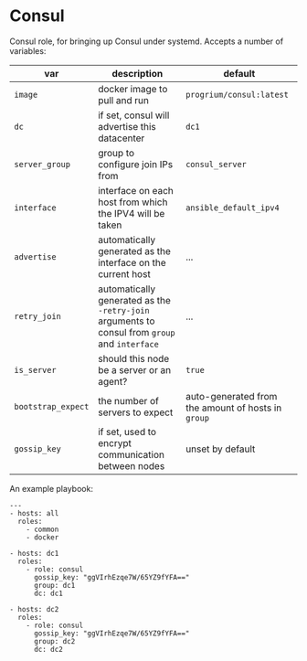 # Consul

Consul role, for bringing up Consul under systemd. Accepts a number of
variables:

| var | description | default |
|-----|-------------|---------|
| `image` | docker image to pull and run | `progrium/consul:latest` |
| `dc` | if set, consul will advertise this datacenter | `dc1` |
| `server_group` | group to configure join IPs from | `consul_server` |
| `interface` | interface on each host from which the IPV4 will be taken | `ansible_default_ipv4` |
| `advertise` | automatically generated as the interface on the current host | ... |
| `retry_join` | automatically generated as the `-retry-join` arguments to consul from `group` and `interface` | ... |
| `is_server` | should this node be a server or an agent? | `true` |
| `bootstrap_expect` | the number of servers to expect | auto-generated from the amount of hosts in `group` |
| `gossip_key` | if set, used to encrypt communication between nodes | unset by default |

An example playbook:

```
---
- hosts: all
  roles:
    - common
    - docker

- hosts: dc1
  roles:
    - role: consul
      gossip_key: "ggVIrhEzqe7W/65YZ9fYFA=="
      group: dc1
      dc: dc1

- hosts: dc2
  roles:
    - role: consul
      gossip_key: "ggVIrhEzqe7W/65YZ9fYFA=="
      group: dc2
      dc: dc2
```

